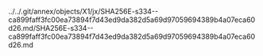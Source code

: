 ../../.git/annex/objects/X1/jx/SHA256E-s334--ca899faff3fc00ea73894f7d43ed9da382d5a69d97059694389b4a07eca60d26.md/SHA256E-s334--ca899faff3fc00ea73894f7d43ed9da382d5a69d97059694389b4a07eca60d26.md